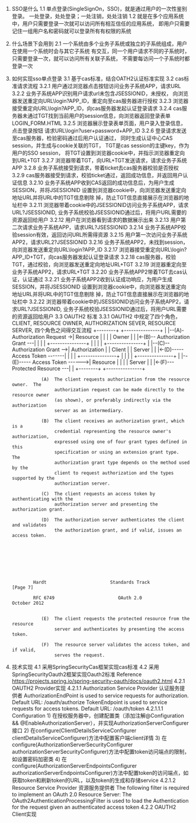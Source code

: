 1. SSO是什么
    1.1 单点登录(SingleSignOn，SSO)，就是通过用户的一次性鉴别登录。
    一处登录，处处登录；一处注销，处处注销
    1.2 就是在多个应用系统中，用户只需要登录一次就可以访问所有相互信任的应用系统，
    即用户只需要记住一组用户名和密码就可以登录所有有权限的系统
2. 什么场景下会用到
    2.1 一个系统由多个业务子系统或独立的子系统组成，用户在使用一个系统时会与其它子系统
    有交互，同一个用户请求不同的子系统时，只需要登录一次，就可以访问所有关联子系统，
    不需要每访问一个子系统时都登录一次
3. 如何实现sso单点登录
    3.1 基于cas标准，结合OATH2认证标准实现
    3.2 cas标准请求流程
        3.2.1 用户通过浏览器点击按钮访问业务子系统APP，请求URL
        3.2.2 业务子系统APP识别用户请求url未包含JSESSIONID，未授权，
              向浏览器发送重定向URL\login?APP_ID，重定向至cas服务器进行授权
        3.2.3 浏览器接受重定向URL\login?APP_ID，向cas服务器发起认证登录请求
        3.2.4 cas服务器未通过TGT找到当前用户的session信息，向浏览器返回登录表单
              LOGIN_FORM.HTML
        3.2.5 浏览器展示登录表单页面，用户录入登录信息，点击登录按钮
              请求URL\login?user+password+APP_ID
        3.2.6 登录请求发送至cas服务器，检验密码通过后用户认证通过，
              同时生成认证中心CAS session，并生成与cookie关联的TGT，
              TGT是cas session的主键key，作为用户的SSO session，
              将TGT设置到浏览器cookie中，并指示浏览器重定向到URL+TGT
        3.2.7 浏览器带着TGT，向URL+TGT发送请求，请求业务子系统APP
        3.2.8 业务子系统接受到请求，带着ticket去cas服务器校验是否授权
        3.2.9 cas服务器接受到请求，校验ticket通过，返回成功信息，并返回用户认证信息
        3.2.10 业务子系统APP收到CAS返回的成功信息后，为用户生成SESSION，并将JSESSIONID
               设置到浏览器cookie中，向浏览器发送重定向地址URL并将URL中的TGT信息剔除
               掉，防止TGT信息直接展示在浏览器的地址栏中
        3.2.11 浏览器带着cookie中的JSESSIONID访问业务子系统APP，请求URL?JSESSIONID,
               业务子系统校验JSESSIONID通过后，将用户URL需要的资源返回给用户
        3.2.12 用户在浏览器看到请求的数据展示出来
        3.2.13 用户第二次请求业务子系统APP，请求URL?JSESSIONID
        3.2.14 业务子系统APP校验session有效，返回访问URL所需得资源
        3.2.15 用户第一次访问业务子系统APP2，请求URL2?JSESSIONID
        3.2.16 业务子系统APP2，未找到session，向浏览器发送重定向URL\login?APP_ID
        3.2.17 浏览器接受重定向URL\login?APP_ID+TGT，向cas服务器发起认证登录请求
        3.2.18 cas服务器，校验TGT，通过校验，向浏览器发送重定向地址URL+TGT
        3.2.19 浏览器重定向至业务子系统APP2，请求URL+TGT
        3.2.20 业务子系统APP2带着TGT去cas认证，认证通过
        3.2.21 业务子系统APP2收到认证成功响应，为用户生成SESSION，并将JSESSIONID
               设置到浏览器cookie中，向浏览器发送重定向地址URL并将URL中的TGT信息剔除
               掉，防止TGT信息直接展示在浏览器的地址栏中
        3.2.22 浏览器带着cookie中的JSESSIONID访问业务子系统APP2，请求URL?JSESSIONID,
               业务子系统校验JSESSIONID通过后，将用户URL需要的资源返回给用户
    3.3 OAUTH2 标准
        3.3.1  OAUTH2 中规定了四个角色，CLIENT, RESOURCE OWNER, AUTHORIZATION SEVER,
               RESOURCE SERVER, 四个角色之间得交互流程
                   +--------+                               +---------------+
                   |        |--(A)- Authorization Request ->|   Resource    |
                   |        |                               |     Owner     |
                   |        |<-(B)-- Authorization Grant ---|               |
                   |        |                               +---------------+
                   |        |
                   |        |                               +---------------+
                   |        |--(C)-- Authorization Grant -->| Authorization |
                   | Client |                               |     Server    |
                   |        |<-(D)----- Access Token -------|               |
                   |        |                               +---------------+
                   |        |
                   |        |                               +---------------+
                   |        |--(E)----- Access Token ------>|    Resource   |
                   |        |                               |     Server    |
                   |        |<-(F)--- Protected Resource ---|               |
                   +--------+                               +---------------+
               
                  (A)  The client requests authorization from the resource owner.  The
                       authorization request can be made directly to the resource owner
                       (as shown), or preferably indirectly via the authorization
                       server as an intermediary.
               
                  (B)  The client receives an authorization grant, which is a
                       credential representing the resource owner's authorization,
                       expressed using one of four grant types defined in this
                       specification or using an extension grant type.  The
                       authorization grant type depends on the method used by the
                       client to request authorization and the types supported by the
                       authorization server.
               
                  (C)  The client requests an access token by authenticating with the
                       authorization server and presenting the authorization grant.
               
                  (D)  The authorization server authenticates the client and validates
                       the authorization grant, and if valid, issues an access token.
               
               
               
               
               
               
               
               
               Hardt                        Standards Track                    [Page 7]
               
               RFC 6749                        OAuth 2.0                   October 2012
               
               
                  (E)  The client requests the protected resource from the resource
                       server and authenticates by presenting the access token.
               
                  (F)  The resource server validates the access token, and if valid,
                       serves the request.
4. 技术实现
    4.1 采用SpringSecurityCas框架实现cas标准
    4.2 采用SpringSecurityOauth2框架实现Oauth2标准  Reference https://projects.spring.io/spring-security-oauth/docs/oauth2.html
        4.2.1 OAUTH2 Provider实现
                4.2.1.1 Authorization Service Provider 认证服务提供者
                    AuthorizationEndPoint is used to service requests for authorization. Default URL: /oauth/authorize
                    TokenEndpoint is used to service requests for access tokens. Default URL: /oauth/token
                    4.2.1.1.1 Configuration
                        1) 在授权服务器中，创建配置类（添加注解@Configuration && @EnableAuthorizationServer），并实现AuthorizationServerConfigurer接口
                        2) 在configure(ClientDetailsServiceConfigurer clientDetailsServiceConfigurer)方法中配置客户端client详情
                        3) 在configure(AuthorizationServerSecurityConfigurer authorizationServerSecurityConfigurer)方法中配置token访问端点的限制，如设置密码加密类
                        4) 在configure(AuthorizationServerEndpointsConfigurer authorizationServerEndpointsConfigurer)方法中配置token的访问端点，如获取token和刷新token的URL，以及token的生成和存储service
                4.2.1.2 Resource Service Provider 资源服务提供者
                    The following filter is required to implement an OAuth 2.0 Resource Server:
                    The OAuth2AuthenticationProcessingFilter is used to load the Authentication for the request given an authenticated access token
        4.2.2 OAUTH2 Client实现
